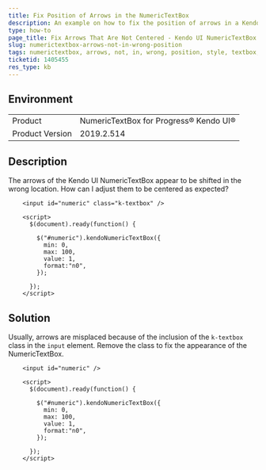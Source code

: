 ```yaml
---
title: Fix Position of Arrows in the NumericTextBox
description: An example on how to fix the position of arrows in a Kendo UI NumericTextBox for jQuery.
type: how-to
page_title: Fix Arrows That Are Not Centered - Kendo UI NumericTextBox
slug: numerictextbox-arrows-not-in-wrong-position
tags: numerictextbox, arrows, not, in, wrong, position, style, textbox, k-textbox
ticketid: 1405455
res_type: kb
---
```


## Environment

<table>
 <tr>
  <td>Product</td>
  <td>NumericTextBox for Progress® Kendo UI®</td>
 </tr>

  <td>Product Version</td>
  <td>2019.2.514</td>
 </tr>
</table>

## Description

The arrows of the Kendo UI NumericTextBox appear to be shifted in the wrong location. How can I adjust them to be centered as expected?  

```dojo
    <input id="numeric" class="k-textbox" />

    <script>
      $(document).ready(function() {

        $("#numeric").kendoNumericTextBox({
          min: 0,
          max: 100,
          value: 1,
          format:"n0",
        });

      });
    </script>
```

## Solution

Usually, arrows are misplaced because of the inclusion of the `k-textbox` class in the `input` element. Remove the class to fix the appearance of the NumericTextBox.

```dojo
    <input id="numeric" />

    <script>
      $(document).ready(function() {

        $("#numeric").kendoNumericTextBox({
          min: 0,
          max: 100,
          value: 1,
          format:"n0",
        });

      });
    </script>
```

